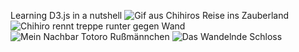 Learning D3.js in a nutshell
![Gif aus Chihiros Reise ins Zauberland](https://media2.giphy.com/media/oje6kPRIef6Gk/giphy.gif?cid=ecf05e474mafohc6j87tz4i2o91cvijq6xp9s6kazzyqnidj&rid=giphy.gif&ct=g)
![Chihiro rennt treppe runter gegen Wand](https://media3.giphy.com/media/sNr7PwHsOjyE0/giphy.gif?cid=ecf05e473qckwhadwjj96z71d9kl8g692z0jj0my852pne9h&rid=giphy.gif&ct=g)
![Mein Nachbar Totoro Rußmännchen](https://media4.giphy.com/media/Ccb0kfz9SgGXe/giphy.gif?cid=ecf05e47unjs4wmrp4jf9kmvfy5hrk7vjeze6rveldh1e7ni&rid=giphy.gif&ct=g)
![Das Wandelnde Schloss](https://media1.giphy.com/media/pq1PquPVI8M8M/giphy.gif?cid=ecf05e47is9kkarq73y1s64qbfh18gkl40sqbsl0c25zftei&rid=giphy.gif&ct=g)
